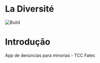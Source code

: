 # La Diversité

![Build](https://img.shields.io/static/v1?label=Versão&message=1.0&color=blue)

# Introdução
App de denúncias para minorias - TCC Fatec
